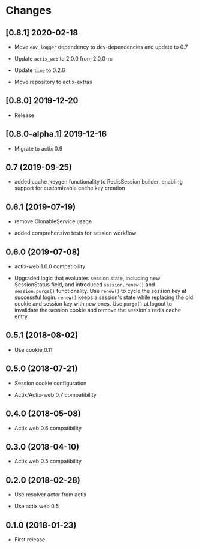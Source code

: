 # Changes

## [0.8.1] 2020-02-18

* Move `env_logger` dependency to dev-dependencies and update to 0.7

* Update `actix_web` to 2.0.0 from 2.0.0-rc

* Update `time` to 0.2.6

* Move repository to actix-extras

## [0.8.0] 2019-12-20

* Release

## [0.8.0-alpha.1] 2019-12-16

* Migrate to actix 0.9

## 0.7 (2019-09-25)

* added cache_keygen functionality to RedisSession builder, enabling support for
  customizable cache key creation


## 0.6.1 (2019-07-19)

* remove ClonableService usage

* added comprehensive tests for session workflow


## 0.6.0 (2019-07-08)

* actix-web 1.0.0 compatibility

* Upgraded logic that evaluates session state, including new SessionStatus field,
  and introduced ``session.renew()`` and ``session.purge()`` functionality.
  Use ``renew()`` to cycle the session key at successful login.  ``renew()`` keeps a
  session's state while replacing the old cookie and session key with new ones.
  Use ``purge()`` at logout to invalidate the session cookie and remove the
  session's redis cache entry.



## 0.5.1 (2018-08-02)

* Use cookie 0.11


## 0.5.0 (2018-07-21)

* Session cookie configuration

* Actix/Actix-web 0.7 compatibility


## 0.4.0 (2018-05-08)

* Actix web 0.6 compatibility

## 0.3.0 (2018-04-10)

* Actix web 0.5 compatibility

## 0.2.0 (2018-02-28)

* Use resolver actor from actix

* Use actix web 0.5

## 0.1.0 (2018-01-23)

* First release
